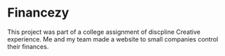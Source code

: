# Financezy
This project was part of a college assignment of discpline Creative experience. Me and my team made a website to small companies control their finances.
